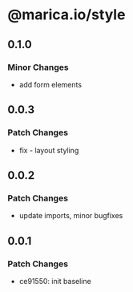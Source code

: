 # @marica.io/style

## 0.1.0

### Minor Changes

- add form elements

## 0.0.3

### Patch Changes

- fix - layout styling

## 0.0.2

### Patch Changes

- update imports, minor bugfixes

## 0.0.1

### Patch Changes

- ce91550: init baseline
